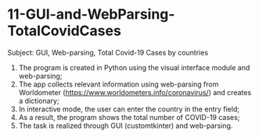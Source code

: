 # 11-GUI-and-WebParsing-TotalCovidCases


Subject: GUI, Web-parsing, Total Covid-19 Cases by countries

1. The program is created in Python using the visual interface module and web-parsing;
2. The app collects relevant information using web-parsing from Worldometer (https://www.worldometers.info/coronavirus/) and creates a dictionary;
3. In interactive mode, the user can enter the country in the entry field;
4. As a result, the program shows the total number of COVID-19 cases;
5. The task is realized through GUI (customtkinter) and web-parsing.
